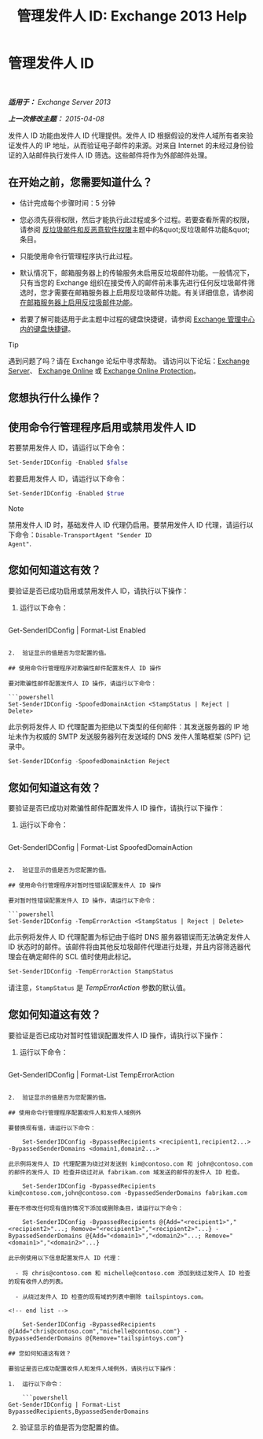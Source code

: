 ﻿---
title: '管理发件人 ID: Exchange 2013 Help'
TOCTitle: 管理发件人 ID
ms:assetid: 2e7b646a-8a66-4be7-a7c1-0bd43bb79a5b
ms:mtpsurl: https://technet.microsoft.com/zh-cn/library/Aa997136(v=EXCHG.150)
ms:contentKeyID: 50490258
ms.date: 05/21/2018
mtps_version: v=EXCHG.150
ms.translationtype: MT
---

# 管理发件人 ID

 

_**适用于：** Exchange Server 2013_

_**上一次修改主题：** 2015-04-08_

发件人 ID 功能由发件人 ID 代理提供。发件人 ID 根据假设的发件人域所有者来验证发件人的 IP 地址，从而验证电子邮件的来源。对来自 Internet 的未经过身份验证的入站邮件执行发件人 ID 筛选。这些邮件将作为外部邮件处理。

## 在开始之前，您需要知道什么？

  - 估计完成每个步骤时间：5 分钟

  - 您必须先获得权限，然后才能执行此过程或多个过程。若要查看所需的权限，请参阅 [反垃圾邮件和反恶意软件权限](anti-spam-and-anti-malware-permissions-exchange-2013-help.md)主题中的\&quot;反垃圾邮件功能\&quot;条目。

  - 只能使用命令行管理程序执行此过程。

  - 默认情况下，邮箱服务器上的传输服务未启用反垃圾邮件功能。一般情况下，只有当您的 Exchange 组织在接受传入的邮件前未事先进行任何反垃圾邮件筛选时，您才需要在邮箱服务器上启用反垃圾邮件功能。有关详细信息，请参阅[在邮箱服务器上启用反垃圾邮件功能](enable-anti-spam-functionality-on-mailbox-servers-exchange-2013-help.md)。

  - 若要了解可能适用于此主题中过程的键盘快捷键，请参阅 [Exchange 管理中心内的键盘快捷键](keyboard-shortcuts-in-the-exchange-admin-center-exchange-online-protection-help.md)。

> [!TIP]  
> 遇到问题了吗？请在 Exchange 论坛中寻求帮助。 请访问以下论坛：<a href="https://go.microsoft.com/fwlink/p/?linkid=60612">Exchange Server</a>、 <a href="https://go.microsoft.com/fwlink/p/?linkid=267542">Exchange Online</a> 或 <a href="https://go.microsoft.com/fwlink/p/?linkid=285351">Exchange Online Protection</a>。


## 您想执行什么操作？

## 使用命令行管理程序启用或禁用发件人 ID

若要禁用发件人 ID，请运行以下命令：

```powershell
Set-SenderIDConfig -Enabled $false
```

若要启用发件人 ID，请运行以下命令：

```powershell
Set-SenderIDConfig -Enabled $true
```

> [!NOTE]  
> 禁用发件人 ID 时，基础发件人 ID 代理仍启用。要禁用发件人 ID 代理，请运行以下命令：<code>Disable-TransportAgent &quot;Sender ID Agent&quot;</code>.


## 您如何知道这有效？

要验证是否已成功启用或禁用发件人 ID，请执行以下操作：

1.  运行以下命令：
    
    ```powershell
Get-SenderIDConfig | Format-List Enabled
```

2.  验证显示的值是否为您配置的值。

## 使用命令行管理程序对欺骗性邮件配置发件人 ID 操作

要对欺骗性邮件配置发件人 ID 操作，请运行以下命令：

```powershell
Set-SenderIDConfig -SpoofedDomainAction <StampStatus | Reject | Delete>
```

此示例将发件人 ID 代理配置为拒绝以下类型的任何邮件：其发送服务器的 IP 地址未作为权威的 SMTP 发送服务器列在发送域的 DNS 发件人策略框架 (SPF) 记录中。

```powershell
Set-SenderIDConfig -SpoofedDomainAction Reject
```

## 您如何知道这有效？

要验证是否已成功对欺骗性邮件配置发件人 ID 操作，请执行以下操作：

1.  运行以下命令：
    
    ```powershell
Get-SenderIDConfig | Format-List SpoofedDomainAction
```

2.  验证显示的值是否为您配置的值。

## 使用命令行管理程序对暂时性错误配置发件人 ID 操作

要对暂时性错误配置发件人 ID 操作，请运行以下命令：

```powershell
Set-SenderIDConfig -TempErrorAction <StampStatus | Reject | Delete>
```

此示例将发件人 ID 代理配置为标记由于临时 DNS 服务器错误而无法确定发件人 ID 状态时的邮件。该邮件将由其他反垃圾邮件代理进行处理，并且内容筛选器代理会在确定邮件的 SCL 值时使用此标记。

```powershell
Set-SenderIDConfig -TempErrorAction StampStatus
```

请注意，`StampStatus` 是 *TempErrorAction* 参数的默认值。

## 您如何知道这有效？

要验证是否已成功对暂时性错误配置发件人 ID 操作，请执行以下操作：

1.  运行以下命令：
    
    ```powershell
Get-SenderIDConfig | Format-List TempErrorAction
```

2.  验证显示的值是否为您配置的值。

## 使用命令行管理程序配置收件人和发件人域例外

要替换现有值，请运行以下命令：

    Set-SenderIDConfig -BypassedRecipients <recipient1,recipient2...> -BypassedSenderDomains <domain1,domain2...>

此示例将发件人 ID 代理配置为绕过对发送到 kim@contoso.com 和 john@contoso.com 的邮件的发件人 ID 检查并绕过对从 fabrikam.com 域发送的邮件的发件人 ID 检查。

    Set-SenderIDConfig -BypassedRecipients kim@contoso.com,john@contoso.com -BypassedSenderDomains fabrikam.com

要在不修改任何现有值的情况下添加或删除条目，请运行以下命令：

    Set-SenderIDConfig -BypassedRecipients @{Add="<recipient1>","<recipient2>"...; Remove="<recipient1>","<recipient2>"...} -BypassedSenderDomains @{Add="<domain1>","<domain2>"...; Remove="<domain1>","<domain2>"...}

此示例使用以下信息配置发件人 ID 代理：

  - 将 chris@contoso.com 和 michelle@contoso.com 添加到绕过发件人 ID 检查的现有收件人的列表。

  - 从绕过发件人 ID 检查的现有域的列表中删除 tailspintoys.com。

<!-- end list -->

    Set-SenderIDConfig -BypassedRecipients @{Add="chris@contoso.com","michelle@contoso.com"} -BypassedSenderDomains @{Remove="tailspintoys.com"}

## 您如何知道这有效？

要验证是否已成功配置收件人和发件人域例外，请执行以下操作：

1.  运行以下命令：
    
    ```powershell
Get-SenderIDConfig | Format-List BypassedRecipients,BypassedSenderDomains
```

2.  验证显示的值是否为您配置的值。

